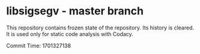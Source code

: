 # libsigsegv - master branch

This repository contains frozen state of the repository.
Its history is cleared. It is used only for static code
analysis with Codacy.

Commit Time: 1701327138